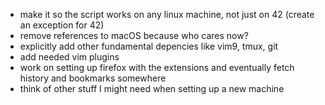 - make it so the script works on any linux machine, not just on 42
  (create an exception for 42)
- remove references to macOS because who cares now?
- explicitly add other fundamental depencies like vim9, tmux, git
- add needed vim plugins
- work on setting up firefox with the extensions and eventually fetch
  history and bookmarks somewhere
- think of other stuff I might need when setting up a new machine
